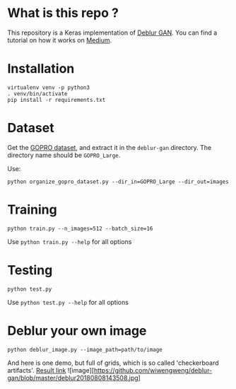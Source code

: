 # What is this repo ?

This repository is a Keras implementation of [Deblur GAN](https://arxiv.org/pdf/1711.07064.pdf). You can find a tutorial on how it works on [Medium](https://blog.sicara.com/keras-generative-adversarial-networks-image-deblurring-45e3ab6977b5).

# Installation

```
virtualenv venv -p python3
. venv/bin/activate
pip install -r requirements.txt
```

# Dataset

Get the [GOPRO dataset](https://drive.google.com/file/d/1H0PIXvJH4c40pk7ou6nAwoxuR4Qh_Sa2/view?usp=sharing), and extract it in the `deblur-gan` directory. The directory name should be `GOPRO_Large`.

Use:
```
python organize_gopro_dataset.py --dir_in=GOPRO_Large --dir_out=images
```


# Training

```
python train.py --n_images=512 --batch_size=16
```

Use `python train.py --help` for all options

# Testing

```
python test.py
```

Use `python test.py --help` for all options

# Deblur your own image

```
python deblur_image.py --image_path=path/to/image
```
And here is one demo, but full of grids, which is so called 'checkerboard artifacts'.
[Result link](https://github.com/wiwengweng/deblur-gan/blob/master/deblur20180808143508.jpg)
![image][https://github.com/wiwengweng/deblur-gan/blob/master/deblur20180808143508.jpg]
